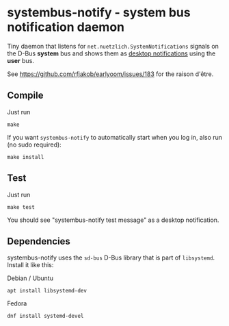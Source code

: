 systembus-notify - system bus notification daemon
=================================================

Tiny daemon that listens for `net.nuetzlich.SystemNotifications`
signals on the D-Bus **system** bus and shows them as
[desktop notifications](https://developer.gnome.org/notification-spec/)
using the **user** bus.

See https://github.com/rfjakob/earlyoom/issues/183 for the raison d'être.


Compile
-------

Just run

```
make
```

If you want `systembus-notify` to automatically start when you log in,
also run (no sudo required):

```
make install
```

Test
----

Just run

```
make test
```

You should see "systembus-notify test message" as a desktop notification.


Dependencies
------------

systembus-notify uses the `sd-bus` D-Bus library that is part of `libsystemd`.
Install it like this:

Debian / Ubuntu

```
apt install libsystemd-dev
```

Fedora

```
dnf install systemd-devel
```
